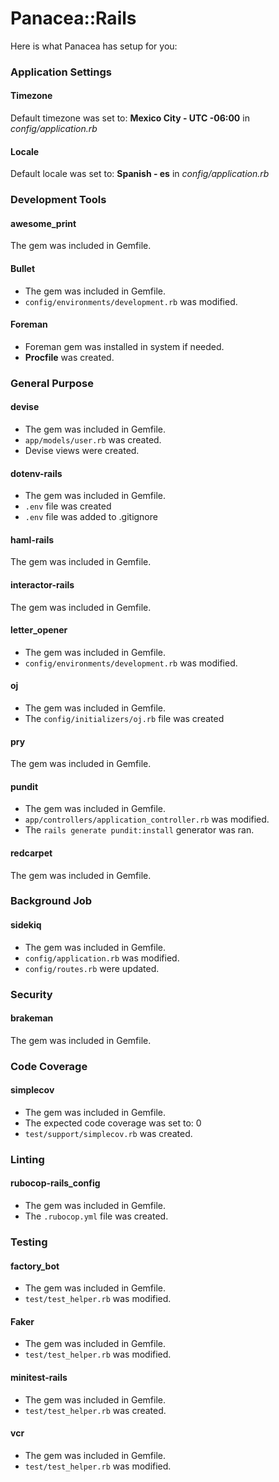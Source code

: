 # Panacea::Rails

Here is what Panacea has setup for you:

### Application Settings

#### Timezone

Default timezone was set to: **Mexico City - UTC -06:00** in *config/application.rb*

#### Locale

Default locale was set to: **Spanish - es** in *config/application.rb*

### Development Tools

#### awesome_print
The gem was included in Gemfile.

#### Bullet
* The gem was included in Gemfile.
* `config/environments/development.rb` was modified.

#### Foreman
* Foreman gem was installed in system if needed.
* **Procfile** was created.


### General Purpose

#### devise
* The gem was included in Gemfile.
* `app/models/user.rb` was created.
* Devise views were created.

#### dotenv-rails
* The gem was included in Gemfile.
* `.env` file was created
* `.env` file was added to .gitignore

#### haml-rails
The gem was included in Gemfile.

#### interactor-rails
The gem was included in Gemfile.


#### letter_opener
* The gem was included in Gemfile.
* `config/environments/development.rb` was modified.


#### oj
* The gem was included in Gemfile.
* The `config/initializers/oj.rb` file was created

#### pry
The gem was included in Gemfile.


#### pundit
* The gem was included in Gemfile.
* `app/controllers/application_controller.rb` was modified.
* The `rails generate pundit:install` generator was ran.

#### redcarpet
The gem was included in Gemfile.


### Background Job

#### sidekiq
* The gem was included in Gemfile.
* `config/application.rb` was modified.
* `config/routes.rb` were updated.

### Security

#### brakeman
The gem was included in Gemfile.

### Code Coverage

#### simplecov
* The gem was included in Gemfile.
* The expected code coverage was set to: 0
* `test/support/simplecov.rb` was created.

### Linting

#### rubocop-rails_config
* The gem was included in Gemfile.
* The `.rubocop.yml` file was created.

### Testing

#### factory_bot
* The gem was included in Gemfile.
* `test/test_helper.rb` was modified.

#### Faker
* The gem was included in Gemfile.
* `test/test_helper.rb` was modified.

#### minitest-rails
* The gem was included in Gemfile.
* `test/test_helper.rb` was created.


#### vcr
* The gem was included in Gemfile.
* `test/test_helper.rb` was modified.

